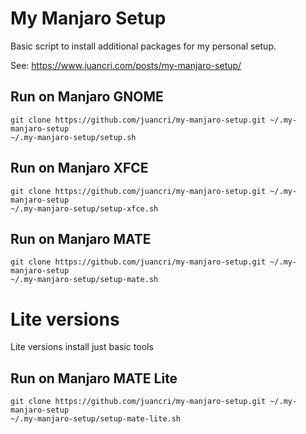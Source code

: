 
# My Manjaro Setup

Basic script to install additional packages for my personal setup.

See: https://www.juancri.com/posts/my-manjaro-setup/

## Run on Manjaro GNOME

```
git clone https://github.com/juancri/my-manjaro-setup.git ~/.my-manjaro-setup
~/.my-manjaro-setup/setup.sh
```

## Run on Manjaro XFCE

```
git clone https://github.com/juancri/my-manjaro-setup.git ~/.my-manjaro-setup
~/.my-manjaro-setup/setup-xfce.sh
```

## Run on Manjaro MATE

```
git clone https://github.com/juancri/my-manjaro-setup.git ~/.my-manjaro-setup
~/.my-manjaro-setup/setup-mate.sh
```

# Lite versions

Lite versions install just basic tools

## Run on Manjaro MATE Lite

```
git clone https://github.com/juancri/my-manjaro-setup.git ~/.my-manjaro-setup
~/.my-manjaro-setup/setup-mate-lite.sh
```

